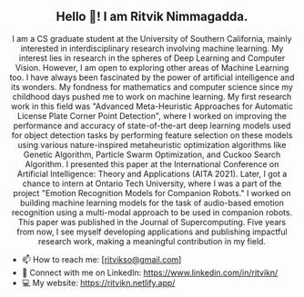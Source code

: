 <h2 align='center'>Hello 👋! I am Ritvik Nimmagadda.</h2> 

<p align = 'center'>
  I am a CS graduate student at the University of Southern California, mainly interested in interdisciplinary research involving machine learning. 
  My interest lies in research in the spheres of Deep Learning and Computer Vision. However, I am open to exploring other areas of Machine Learning too. 
  I have always been fascinated by the power of artificial intelligence and its wonders. 
  My fondness for mathematics and computer science since my childhood days pushed me to work on machine learning. 
  My first research work in this field was "Advanced Meta-Heuristic Approaches for Automatic License Plate Corner Point Detection", where I worked on improving the performance and accuracy of state-of-the-art deep learning models used for object detection tasks by performing feature selection on these models using various nature-inspired metaheuristic optimization algorithms like Genetic Algorithm, Particle Swarm Optimization, and Cuckoo Search Algorithm. I presented this paper at the International Conference on Artificial Intelligence: Theory and Applications (AITA 2021).
  Later, I got a chance to intern at Ontario Tech University, where I was a part of the project "Emotion Recognition Models for Companion Robots." I worked on building machine learning models for the task of audio-based emotion recognition using a multi-modal approach to be used in companion robots. This paper was published in the Journal of Supercomputing.
  Five years from now, I see myself developing applications and publishing impactful research work, making a meaningful contribution in my field.
</p>
  
- 📫 How to reach me: [ritvikso@gmail.com]
- 👋 Connect with me on LinkedIn: https://www.linkedin.com/in/ritvikn/
- 💻 My website: https://ritvikn.netlify.app/

<!---
RitvikN18/RitvikN18 is a ✨ special ✨ repository because its `README.md` (this file) appears on your GitHub profile.
You can click the Preview link to take a look at your changes.
--->
